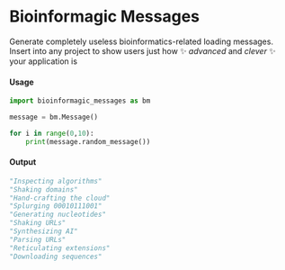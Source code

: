 # Bioinformagic Messages

Generate completely useless bioinformatics-related loading messages.
Insert into any project to show users just how :sparkles: _advanced_ and 
_clever_ :sparkles: your application is 

#### Usage
```python
import bioinformagic_messages as bm

message = bm.Message()

for i in range(0,10):
	print(message.random_message())
```
#### Output
```python
"Inspecting algorithms"
"Shaking domains"
"Hand-crafting the cloud"
"Splurging 00010111001"
"Generating nucleotides"
"Shaking URLs"
"Synthesizing AI"
"Parsing URLs"
"Reticulating extensions"
"Downloading sequences"
```
